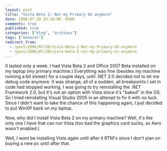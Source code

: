 ```yaml
---
layout: post
title: "Vista Beta 2: Not my Primary OS anymore"
date: 2006-07-20 23:16:00 -0500
comments: true
published: true
categories: ["blog", "archives"]
tags: ["General"]
redirect_from: 
  - /post/2006/07/20/Vista-Beta-2-Not-my-Primary-OS-anymore
  - /post/2006/07/20/vista-beta-2-not-my-primary-os-anymore
---
```

<!-- more -->
<p>It lasted only a week. I had Vista Beta 2 and Office 2007 Beta installed on my laptop (my primary machine.) Everything was fine (besides my machine running a bit slower) for a couple days, until .NET 2.0 decided not to let me debug code anymore. It was strange, all of a sudden, all breakpoints I set in code had&nbsp;stopped working. I was going to try reinstalling the .NET Framework 2.0, but it's not an option with Vista since it's "baked" in the OS. So I tried reinstalling Visual Studio 2005 in an attempt to fix it with no luck. Since I didn't want to take the chance of this happening again, I just decided to put WinXP back on my laptop.</p>
<p>Now, why did I install Vista Beta 2 on my primary machine? Well, it's the only one I have that can run Vista (too bad the graphics card sucks, so Aero wasn't enabled.)</p>
<p>Well, I wont be installing Vista again until after it RTM's since I don't plan on buying a new pc until after that.</p>
